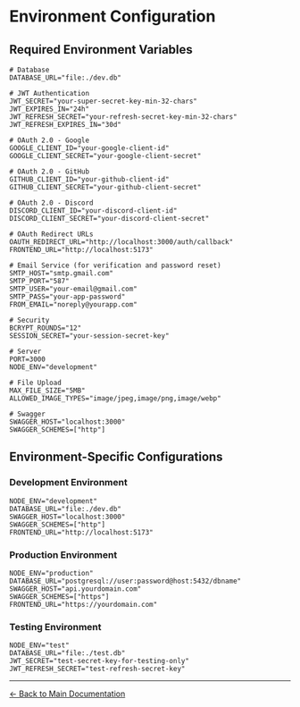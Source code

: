 # Environment Configuration

## Required Environment Variables

```env
# Database
DATABASE_URL="file:./dev.db"

# JWT Authentication
JWT_SECRET="your-super-secret-key-min-32-chars"
JWT_EXPIRES_IN="24h"
JWT_REFRESH_SECRET="your-refresh-secret-key-min-32-chars"
JWT_REFRESH_EXPIRES_IN="30d"

# OAuth 2.0 - Google
GOOGLE_CLIENT_ID="your-google-client-id"
GOOGLE_CLIENT_SECRET="your-google-client-secret"

# OAuth 2.0 - GitHub
GITHUB_CLIENT_ID="your-github-client-id"
GITHUB_CLIENT_SECRET="your-github-client-secret"

# OAuth 2.0 - Discord
DISCORD_CLIENT_ID="your-discord-client-id"
DISCORD_CLIENT_SECRET="your-discord-client-secret"

# OAuth Redirect URLs
OAUTH_REDIRECT_URL="http://localhost:3000/auth/callback"
FRONTEND_URL="http://localhost:5173"

# Email Service (for verification and password reset)
SMTP_HOST="smtp.gmail.com"
SMTP_PORT="587"
SMTP_USER="your-email@gmail.com"
SMTP_PASS="your-app-password"
FROM_EMAIL="noreply@yourapp.com"

# Security
BCRYPT_ROUNDS="12"
SESSION_SECRET="your-session-secret-key"

# Server
PORT=3000
NODE_ENV="development"

# File Upload
MAX_FILE_SIZE="5MB"
ALLOWED_IMAGE_TYPES="image/jpeg,image/png,image/webp"

# Swagger
SWAGGER_HOST="localhost:3000"
SWAGGER_SCHEMES=["http"]
```

## Environment-Specific Configurations

### Development Environment

```env
NODE_ENV="development"
DATABASE_URL="file:./dev.db"
SWAGGER_HOST="localhost:3000"
SWAGGER_SCHEMES=["http"]
FRONTEND_URL="http://localhost:5173"
```

### Production Environment

```env
NODE_ENV="production"
DATABASE_URL="postgresql://user:password@host:5432/dbname"
SWAGGER_HOST="api.yourdomain.com"
SWAGGER_SCHEMES=["https"]
FRONTEND_URL="https://yourdomain.com"
```

### Testing Environment

```env
NODE_ENV="test"
DATABASE_URL="file:./test.db"
JWT_SECRET="test-secret-key-for-testing-only"
JWT_REFRESH_SECRET="test-refresh-secret-key"
```

---
[← Back to Main Documentation](../README.md)
